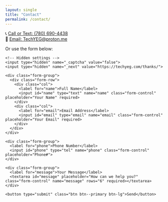 ```yaml
---
layout: single
title: "Contact"
permalink: /contact/
---
```


📞 [Call or Text: (780) 690-4438](tel:7806904438)  
📧 [Email: TechYEG@proton.me](mailto:TechYEG@proton.me)

Or use the form below:


<!-- Contact Form -->
<div class="container">
  
  <form target="_blank" action="https://formsubmit.co/d22049e5c0f4ffd882c380cc0d229b8e" method="POST">
    
    <!-- Hidden settings -->
    <input type="hidden" name="_captcha" value="false">
    <input type="hidden" name="_next" value="https://techyeg.com/thanks/">

    <div class="form-group">
      <div class="form-row">
        <div class="col">
          <label for="name">Full Name</label>
          <input id="name" type="text" name="name" class="form-control" placeholder="Your Name" required>
        </div>
        <div class="col">
          <label for="email">Email Address</label>
          <input id="email" type="email" name="email" class="form-control" placeholder="Your Email" required>
        </div>
      </div>
    </div>

    <div class="form-group">
      <label for="phone">Phone Number</label>
      <input id="phone" type="tel" name="phone" class="form-control" placeholder="Phone#">
    </div>

    <div class="form-group">
      <label for="message">Your Message</label>
      <textarea id="message" placeholder="How can we help you?" class="form-control" name="message" rows="6" required></textarea>
    </div>

    <button type="submit" class="btn btn--primary btn-lg">Send</button>
  </form>
</div>


